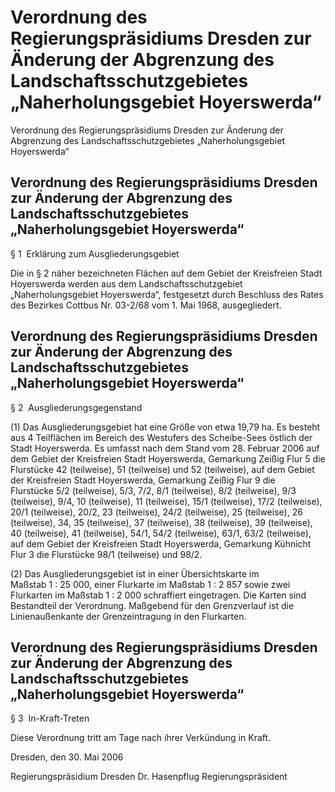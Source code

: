 # Verordnung des Regierungspräsidiums Dresden zur Änderung der Abgrenzung des Landschaftsschutzgebietes „Naherholungsgebiet Hoyerswerda“


Verordnung des Regierungspräsidiums Dresden zur Änderung der Abgrenzung des Landschaftsschutzgebietes „Naherholungsgebiet Hoyerswerda“

## Verordnung des Regierungspräsidiums Dresden zur Änderung der Abgrenzung des Landschaftsschutzgebietes „Naherholungsgebiet Hoyerswerda“
 § 1  Erklärung zum Ausgliederungsgebiet

Die in § 2 näher bezeichneten Flächen auf dem Gebiet der Kreisfreien Stadt Hoyerswerda werden aus dem Landschaftsschutzgebiet „Naherholungsgebiet Hoyerswerda“, festgesetzt durch Beschluss des Rates des Bezirkes Cottbus Nr. 03-2/68 vom 1. Mai 1968, ausgegliedert.


## Verordnung des Regierungspräsidiums Dresden zur Änderung der Abgrenzung des Landschaftsschutzgebietes „Naherholungsgebiet Hoyerswerda“
 § 2  Ausgliederungsgegenstand

(1) Das Ausgliederungsgebiet hat eine Größe von etwa 19,79 ha. Es besteht aus 4 Teilflächen im Bereich des Westufers des Scheibe-Sees östlich der Stadt Hoyerswerda. Es umfasst nach dem Stand vom 28. Februar 2006 auf dem Gebiet der Kreisfreien Stadt Hoyerswerda, Gemarkung Zeißig Flur 5 die Flurstücke 42 (teilweise), 51 (teilweise) und 52 (teilweise), auf dem Gebiet der Kreisfreien Stadt Hoyerswerda, Gemarkung Zeißig Flur 9 die Flurstücke 5/2 (teilweise), 5/3, 7/2, 8/1 (teilweise), 8/2 (teilweise), 9/3 (teilweise), 9/4, 10 (teilweise), 11 (teilweise), 15/1 (teilweise), 17/2 (teilweise), 20/1 (teilweise), 20/2, 23 (teilweise), 24/2 (teilweise), 25 (teilweise), 26 (teilweise), 34, 35 (teilweise), 37 (teilweise), 38 (teilweise), 39 (teilweise), 40 (teilweise), 41 (teilweise), 54/1, 54/2 (teilweise), 63/1, 63/2 (teilweise), auf dem Gebiet der Kreisfreien Stadt Hoyerswerda, Gemarkung Kühnicht Flur 3 die Flurstücke 98/1 (teilweise) und 98/2.

(2) Das Ausgliederungsgebiet ist in einer Übersichtskarte im Maßstab 1 : 25 000, einer Flurkarte im Maßstab 1 : 2 857 sowie zwei Flurkarten im Maßstab 1 : 2 000 schraffiert eingetragen. Die Karten sind Bestandteil der Verordnung. Maßgebend für den Grenzverlauf ist die Linienaußenkante der Grenzeintragung in den Flurkarten.


## Verordnung des Regierungspräsidiums Dresden zur Änderung der Abgrenzung des Landschaftsschutzgebietes „Naherholungsgebiet Hoyerswerda“
 § 3  In-Kraft-Treten

Diese Verordnung tritt am Tage nach ihrer Verkündung in Kraft.

Dresden, den 30. Mai 2006

Regierungspräsidium Dresden 
             Dr. Hasenpflug 
             Regierungspräsident

